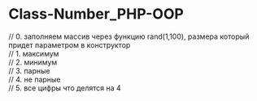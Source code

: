 # Class-Number_PHP-OOP
// 0. заполняем массив через функцию rand(1,100), размера который придет параметром в конструктор<br>
// 1. максимум <br>
// 2. минимум <br>
// 3. парные <br>
// 4. не парные <br>
// 5. все цифры что делятся на 4
